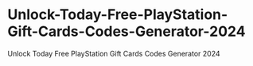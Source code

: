 # Unlock-Today-Free-PlayStation-Gift-Cards-Codes-Generator-2024
Unlock Today Free PlayStation Gift Cards Codes Generator 2024
